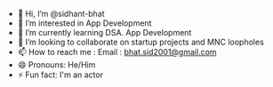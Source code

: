 - 👋 Hi, I’m @sidhant-bhat
- 👀 I’m interested in App Development
- 🌱 I’m currently learning DSA. App Development
- 💞️ I’m looking to collaborate on startup projects and MNC loopholes
- 📫 How to reach me : Email : bhat.sid2001@gmail.com
- 😄 Pronouns: He/Him
- ⚡ Fun fact: I'm an actor

<!---
sidhant-bhat/sidhant-bhat is a ✨ special ✨ repository because its `README.md` (this file) appears on your GitHub profile.
You can click the Preview link to take a look at your changes.
--->
